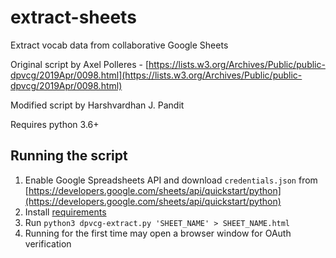 # extract-sheets
Extract vocab data from collaborative Google Sheets

Original script by Axel Polleres - [https://lists.w3.org/Archives/Public/public-dpvcg/2019Apr/0098.html](https://lists.w3.org/Archives/Public/public-dpvcg/2019Apr/0098.html)

Modified script by Harshvardhan J. Pandit

Requires python 3.6+

## Running the script

1. Enable Google Spreadsheets API and download  `credentials.json` from [https://developers.google.com/sheets/api/quickstart/python](https://developers.google.com/sheets/api/quickstart/python)
2. Install [requirements](requirements.txt)
3. Run `python3 dpvcg-extract.py 'SHEET_NAME' > SHEET_NAME.html`
4. Running for the first time may open a browser window for OAuth verification
